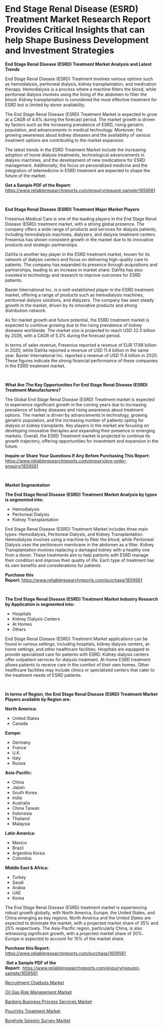 <p><h1>End Stage Renal Disease (ESRD) Treatment Market Research Report Provides Critical Insights that can help Shape Business Development and Investment Strategies</h1></p><p><strong>End Stage Renal Disease (ESRD) Treatment Market Analysis and Latest Trends</strong></p>
<p><p>End Stage Renal Disease (ESRD) Treatment involves various options such as hemodialysis, peritoneal dialysis, kidney transplantation, and medication therapy. Hemodialysis is a process where a machine filters the blood, while peritoneal dialysis involves using the lining of the abdomen to filter the blood. Kidney transplantation is considered the most effective treatment for ESRD but is limited by donor availability.</p><p>The End Stage Renal Disease (ESRD) Treatment Market is expected to grow at a CAGR of 4.6% during the forecast period. The market growth is driven by factors such as the increasing prevalence of ESRD, rising geriatric population, and advancements in medical technology. Moreover, the growing awareness about kidney diseases and the availability of various treatment options are contributing to the market expansion.</p><p>The latest trends in the ESRD Treatment Market include the increasing adoption of home dialysis treatments, technological advancements in dialysis machines, and the development of new medications for ESRD management. Additionally, the focus on personalized medicine and the integration of telemedicine in ESRD treatment are expected to shape the future of the market.</p></p>
<p><strong>Get a Sample PDF of the Report:&nbsp;</strong> <a href="https://www.reliableresearchreports.com/enquiry/request-sample/1659561">https://www.reliableresearchreports.com/enquiry/request-sample/1659561</a></p>
<p>&nbsp;</p>
<p><strong>End Stage Renal Disease (ESRD) Treatment Major Market Players</strong></p>
<p><p>Fresenius Medical Care is one of the leading players in the End Stage Renal Disease (ESRD) treatment market, with a strong global presence. The company offers a wide range of products and services for dialysis patients, including hemodialysis machines, dialyzers, and dialysis treatment centers. Fresenius has shown consistent growth in the market due to its innovative products and strategic partnerships.</p><p>DaVita is another key player in the ESRD treatment market, known for its network of dialysis centers and focus on delivering high-quality care to patients. The company has expanded its presence through acquisitions and partnerships, leading to an increase in market share. DaVita has also invested in technology and research to improve outcomes for ESRD patients.</p><p>Baxter International Inc. is a well-established player in the ESRD treatment market, offering a range of products such as hemodialysis machines, peritoneal dialysis solutions, and dialyzers. The company has seen steady growth in the market, driven by its innovative products and strong distribution network.</p><p>As for market growth and future potential, the ESRD treatment market is expected to continue growing due to the rising prevalence of kidney diseases worldwide. The market size is projected to reach USD 22.5 billion by 2026, with a CAGR of 5.3% during the forecast period.</p><p>In terms of sales revenue, Fresenius reported a revenue of EUR 17.98 billion in 2020, while DaVita reported a revenue of USD 11.4 billion in the same year. Baxter International Inc. reported a revenue of USD 11.6 billion in 2020. These figures indicate the strong financial performance of these companies in the ESRD treatment market.</p></p>
<p>&nbsp;</p>
<p><strong>What Are The Key Opportunities For End Stage Renal Disease (ESRD) Treatment Manufacturers?</strong></p>
<p><p>The Global End Stage Renal Disease (ESRD) Treatment market is expected to experience significant growth in the coming years due to increasing prevalence of kidney diseases and rising awareness about treatment options. The market is driven by advancements in technology, growing geriatric population, and the increasing number of patients opting for dialysis or kidney transplants. Key players in the market are focusing on developing innovative therapies and expanding their presence in emerging markets. Overall, the ESRD Treatment market is projected to continue its growth trajectory, offering opportunities for investment and expansion in the future.</p></p>
<p><strong>Inquire or Share Your Questions If Any Before Purchasing This Report:</strong> <a href="https://www.reliableresearchreports.com/enquiry/pre-order-enquiry/1659561">https://www.reliableresearchreports.com/enquiry/pre-order-enquiry/1659561</a></p>
<p>&nbsp;</p>
<p><strong>Market Segmentation</strong></p>
<p><strong>The End Stage Renal Disease (ESRD) Treatment Market Analysis by types is segmented into:</strong></p>
<p><ul><li>Hemodialysis</li><li>Peritoneal Dialysis</li><li>Kidney Transplantation</li></ul></p>
<p><p>End Stage Renal Disease (ESRD) Treatment Market includes three main types: Hemodialysis, Peritoneal Dialysis, and Kidney Transplantation. Hemodialysis involves using a machine to filter the blood, while Peritoneal Dialysis uses the peritoneum membrane in the abdomen as a filter. Kidney Transplantation involves replacing a damaged kidney with a healthy one from a donor. These treatments aim to help patients with ESRD manage their condition and improve their quality of life. Each type of treatment has its own benefits and considerations for patients.</p></p>
<p><strong>Purchase this Report:&nbsp;</strong><a href="https://www.reliableresearchreports.com/purchase/1659561">https://www.reliableresearchreports.com/purchase/1659561</a></p>
<p>&nbsp;</p>
<p><strong>The End Stage Renal Disease (ESRD) Treatment Market Industry Research by Application is segmented into:</strong></p>
<p><ul><li>Hospitals</li><li>Kidney Dialysis Centers</li><li>At Homes</li><li>Others</li></ul></p>
<p><p>End Stage Renal Disease (ESRD) Treatment Market applications can be found in various settings, including hospitals, kidney dialysis centers, at-home settings, and other healthcare facilities. Hospitals are equipped to provide specialized care for patients with ESRD. Kidney dialysis centers offer outpatient services for dialysis treatment. At-home ESRD treatment allows patients to receive care in the comfort of their own homes. Other healthcare facilities may include clinics or specialized centers that cater to the treatment needs of ESRD patients.</p></p>
<p>&nbsp;</p>
<p><strong>In terms of Region, the End Stage Renal Disease (ESRD) Treatment Market Players available by Region are:</strong></p>
<p>
    <p> <strong> North America: </strong>
        <ul>
            <li>United States</li>
            <li>Canada</li>
        </ul>
        </p> 
    <p> <strong> Europe: </strong>
        <ul>
            <li>Germany</li>
            <li>France</li>
            <li>U.K.</li>
            <li>Italy</li>
            <li>Russia</li>
        </ul>
        </p> 
    <p> <strong> Asia-Pacific: </strong>
        <ul>
            <li>China</li>
            <li>Japan</li>
            <li>South Korea</li>
            <li>India</li>
            <li>Australia</li>
            <li>China Taiwan</li>
            <li>Indonesia</li>
            <li>Thailand</li>
            <li>Malaysia</li>
        </ul>
        </p> 
    <p> <strong> Latin America: </strong>
        <ul>
            <li>Mexico</li>
            <li>Brazil</li>
            <li>Argentina Korea</li>
            <li>Colombia</li>
        </ul>
        </p> 
    <p> <strong> Middle East & Africa: </strong>
        <ul>
            <li>Turkey</li>
            <li>Saudi</li>
            <li>Arabia</li>
            <li>UAE</li>
            <li>Korea</li>
        </ul>
    </p>
    </p>
<p><p>The End Stage Renal Disease (ESRD) treatment market is experiencing robust growth globally, with North America, Europe, the United States, and China emerging as key regions. North America and the United States are expected to dominate the market, with a projected market share of 35% and 25% respectively. The Asia-Pacific region, particularly China, is also witnessing significant growth, with a projected market share of 20%. Europe is expected to account for 15% of the market share.</p></p>
<p><strong>Purchase this Report: </strong><a href="https://www.reliableresearchreports.com/purchase/1659561">https://www.reliableresearchreports.com/purchase/1659561</a></p>
<p>&nbsp;<strong>Get a Sample PDF of the Report:&nbsp;&nbsp;</strong><a href="https://www.reliableresearchreports.com/enquiry/request-sample/1659561">https://www.reliableresearchreports.com/enquiry/request-sample/1659561</a></p>
<p><strong></strong></p>
<p><p><a href="https://medium.com/@aliabrakus/recruitment-chatbots-nbsp-market-focuses-on-market-share-size-and-projected-forecast-till-2031-cedebf89dd69">Recruitment Chatbots Market</a></p><p><a href="https://medium.com/@aliabrakus/oil-gas-risk-management-market-furnishes-information-on-market-share-market-trends-and-market-cddc66e4616a">Oil Gas Risk Management Market</a></p><p><a href="https://medium.com/@aliabrakus/banking-business-process-services-market-share-evolution-and-market-growth-trends-2024-2031-b8214f9a074e">Banking Business Process Services Market</a></p><p><a href="https://medium.com/@aliabrakus/pouchitis-treatment-market-insights-into-market-cagr-market-trends-and-growth-strategies-765fc64ead7c">Pouchitis Treatment Market</a></p><p><a href="https://medium.com/@aliabrakus/borehole-seismic-survey-nbsp-market-focuses-on-market-share-size-and-projected-forecast-till-2031-b4e80b055d5d">Borehole Seismic Survey Market</a></p></p>